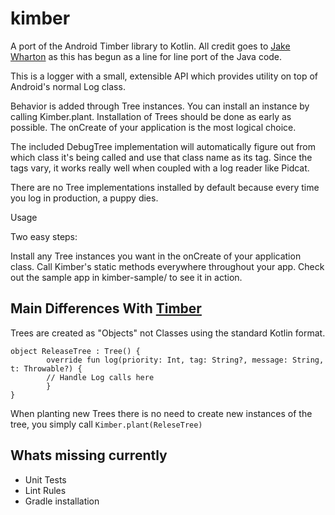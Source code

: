 # kimber
A port of the Android Timber library to Kotlin. All credit goes to [Jake Wharton](https://github.com/JakeWharton) as this has begun as a line for line port of the Java code.

This is a logger with a small, extensible API which provides utility on top of Android's normal Log class.

Behavior is added through Tree instances. You can install an instance by calling Kimber.plant. Installation of Trees should be done as early as possible. The onCreate of your application is the most logical choice.

The included DebugTree implementation will automatically figure out from which class it's being called and use that class name as its tag. Since the tags vary, it works really well when coupled with a log reader like Pidcat.

There are no Tree implementations installed by default because every time you log in production, a puppy dies.

Usage

Two easy steps:

Install any Tree instances you want in the onCreate of your application class.
Call Kimber's static methods everywhere throughout your app.
Check out the sample app in kimber-sample/ to see it in action.

## Main Differences With [Timber](https://github.com/JakeWharton/timber)
Trees are created as "Objects" not Classes using the standard Kotlin format.
```
object ReleaseTree : Tree() {
        override fun log(priority: Int, tag: String?, message: String, t: Throwable?) {
        // Handle Log calls here
        }
}
```
When planting new Trees there is no need to create new instances of the tree, you simply call `Kimber.plant(ReleseTree)`

## Whats missing currently
- Unit Tests
- Lint Rules
- Gradle installation 
